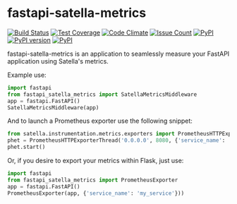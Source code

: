 
fastapi-satella-metrics
=======================

[![Build Status](https://travis-ci.com/piotrmaslanka/fastapi-satella-metrics.svg?branch=master)](https://travis-ci.com/piotrmaslanka/fastapi-satella-metrics)
[![Test Coverage](https://api.codeclimate.com/v1/badges/34b392b61482d98ad3f0/test_coverage)](https://codeclimate.com/github/piotrmaslanka/fastapi-satella-metrics/test_coverage)
[![Code Climate](https://codeclimate.com/github/piotrmaslanka/fastapi-satella-metrics/badges/gpa.svg)](https://codeclimate.com/github/piotrmaslanka/fastapi-satella-metrics)
[![Issue Count](https://codeclimate.com/github/piotrmaslanka/fastapi-satella-metrics/badges/issue_count.svg)](https://codeclimate.com/github/piotrmaslanka/fastapi-satella-metrics)
[![PyPI](https://img.shields.io/pypi/pyversions/fastapi-satella-metrics.svg)](https://pypi.python.org/pypi/fastapi-satella-metrics)
[![PyPI version](https://badge.fury.io/py/fastapi-satella-metrics.svg)](https://badge.fury.io/py/fastapi-satella-metrics)
[![PyPI](https://img.shields.io/pypi/implementation/fastapi-satella-metrics.svg)](https://pypi.python.org/pypi/fastapi-satella-metrics)

fastapi-satella-metrics is an application to seamlessly measure your FastAPI
application using Satella's metrics.

Example use:

```python
import fastapi
from fastapi_satella_metrics import SatellaMetricsMiddleware
app = fastapi.FastAPI()
SatellaMetricsMiddleware(app)
```

And to launch a Prometheus exporter use the following snippet:

```python
from satella.instrumentation.metrics.exporters import PrometheusHTTPExporterThread
phet = PrometheusHTTPExporterThread('0.0.0.0', 8080, {'service_name': 'my_service'})
phet.start()
```

Or, if you desire to export your metrics within Flask, just use:

```python
import fastapi
from fastapi_satella_metrics import PrometheusExporter
app = fastapi.FastAPI()
PrometheusExporter(app, {'service_name': 'my_service'}))
```
